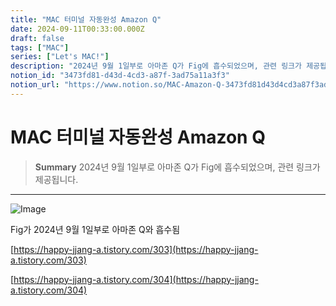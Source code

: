 ```yaml
---
title: "MAC 터미널 자동완성 Amazon Q"
date: 2024-09-11T00:33:00.000Z
draft: false
tags: ["MAC"]
series: ["Let's MAC!"]
description: "2024년 9월 1일부로 아마존 Q가 Fig에 흡수되었으며, 관련 링크가 제공됩니다."
notion_id: "3473fd81-d43d-4cd3-a87f-3ad75a11a3f3"
notion_url: "https://www.notion.so/MAC-Amazon-Q-3473fd81d43d4cd3a87f3ad75a11a3f3"
---
```


# MAC 터미널 자동완성 Amazon Q

> **Summary**
> 2024년 9월 1일부로 아마존 Q가 Fig에 흡수되었으며, 관련 링크가 제공됩니다.

---

![Image](https://prod-files-secure.s3.us-west-2.amazonaws.com/09ccd4d5-876c-4bba-bbdf-cc77a0a11257/fa1728a8-72d3-4fc3-ae1b-47c11b5b59fc/image.png?X-Amz-Algorithm=AWS4-HMAC-SHA256&X-Amz-Content-Sha256=UNSIGNED-PAYLOAD&X-Amz-Credential=ASIAZI2LB4663PSK2IBB%2F20250724%2Fus-west-2%2Fs3%2Faws4_request&X-Amz-Date=20250724T101735Z&X-Amz-Expires=3600&X-Amz-Security-Token=IQoJb3JpZ2luX2VjEAIaCXVzLXdlc3QtMiJIMEYCIQCOAuz%2B3%2FJ%2F0o0LpvC0LfVgKX2UJGy2KI0BH%2FMb54HZHwIhAPFdOeYVBEbTE8YP7cazCgT3ozRaZFQRTUrU4yUHMHc6Kv8DCCoQABoMNjM3NDIzMTgzODA1IgyZq3HeZLFTagan3qYq3AOnOVBYV0CqVg7RF79cN5N11IMtzCvqdvbY1nxuFhH6ZeebrruDOVoHE0FBCwXgijco3oY%2FuP0p%2BUNDw44mrkVXx2XglX41rf7VonbxAVXa3NFJZh6s738NQ2j2y7xzFS0msDGxIqGKEvvUay5AmJMjTgV9uQlTyAUOv1Ccp0T0EXa%2BPt3rfirnSDRo6TXzwW3qgtvKzgYDYs7ejMs3vHAk3tdinhNB%2BZSWJghh%2FqoH%2FXEckp%2FD1X6GQtYJDBseUDex%2B5AiFVNwKqHa7WdbBcjwq83OKc7LGuV2P5itWIY0AVhUMySin2b9%2B0WSc7iA358gG3pAN8aLcQC5ToinyWcBgSMR0thZVzvTSySS2O0Yy2zT1tkNXepghpxxmZWnh7tXsHM2vU%2FKCiSyUxadKqpoIKIvxvH9WrjomQu7Y10Rssn%2BE6g1X5NfW2rN%2FEH3BixPnnMvwV%2BBIPKYZ4RNC99ipqEbNAcdBPVK%2BjQ7XdlFUdqBsw%2F8ptlReosUybyMdMk3P%2BVEoevhHuDA5PfrJxsjOGix1orTQX83JOicq2LduWlCZnvgDxgS5ou2ienWWSG3ltxwgX0pjZ5KAMcMnWqHCCkngJSngcmW1UZ19g9KzEb9mM9eP9ZsKrr74DDB9ofEBjqkAVBBUZyNNsSnzwbZrsFL00%2BvxxljL63HEdWwHQwXiWQfG%2FwVoVGXEVxrENwZTbXREduJusVxH4qf24E3nslYkLj5CmO1mEvFk0Vu1kWVW%2BYOMQyxMve9RZBK9F5V71tSOx%2F3R3cVZMhIJz%2Bm%2FBUMYmgLfrDffuk5JpJFo79zC8qYTECGR%2BlEbbexTVlhbOIZtTOBsKgnbyA50Jltjm4FYngagalr&X-Amz-Signature=672fdcaa67b1d2259c14349a787ef877ab5df73d12537330188d0e2d9345b873&X-Amz-SignedHeaders=host&x-amz-checksum-mode=ENABLED&x-id=GetObject)

Fig가 2024년 9월 1일부로 아마존 Q와 흡수됨

[https://happy-jjang-a.tistory.com/303](https://happy-jjang-a.tistory.com/303)

[https://happy-jjang-a.tistory.com/304](https://happy-jjang-a.tistory.com/304)

